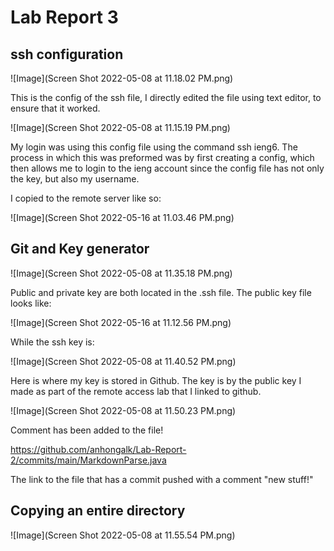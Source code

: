# Lab Report 3

## ssh configuration 

![Image](Screen Shot 2022-05-08 at 11.18.02 PM.png)

This is the config of the ssh file, I directly edited the file
using text editor, to ensure that it worked.


![Image](Screen Shot 2022-05-08 at 11.15.19 PM.png)

My login was using this config file using the command ssh ieng6.
The process in which this was preformed was by first creating a config,
which then allows me to login to the ieng account since the config file has
not only the key, but also my username.

I copied to the remote server like so:

![Image](Screen Shot 2022-05-16 at 11.03.46 PM.png)

## Git and Key generator

![Image](Screen Shot 2022-05-08 at 11.35.18 PM.png)

Public and private key are both located in the .ssh file.
The public key file looks like:

![Image](Screen Shot 2022-05-16 at 11.12.56 PM.png)

While the ssh key is:

![Image](Screen Shot 2022-05-08 at 11.40.52 PM.png)

Here is where my key is stored in Github. The key is by 
the public key I made as part of the remote access lab that I linked
to github.

![Image](Screen Shot 2022-05-08 at 11.50.23 PM.png)

Comment has been added to the file!

https://github.com/anhongalk/Lab-Report-2/commits/main/MarkdownParse.java

The link to the file that has a commit pushed with a comment "new stuff!"


## Copying an entire directory



![Image](Screen Shot 2022-05-08 at 11.55.54 PM.png)